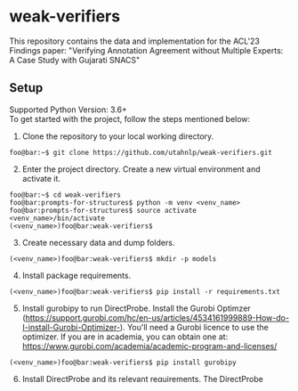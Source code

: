 # weak-verifiers
This repository contains the data and implementation for the ACL'23 Findings paper: "Verifying Annotation Agreement without Multiple Experts: A Case Study with Gujarati SNACS" 

## Setup 
Supported Python Version: 3.6+<br>
To get started with the project, follow the steps mentioned below:
1. Clone the repository to your local working directory.
  ```console
  foo@bar:~$ git clone https://github.com/utahnlp/weak-verifiers.git
  ```
2. Enter the project directory. Create a new virtual environment and activate it.
  ```console
  foo@bar:~$ cd weak-verifiers
  foo@bar:prompts-for-structures$ python -m venv <venv_name>
  foo@bar:prompts-for-structures$ source activate <venv_name>/bin/activate
  (<venv_name>)foo@bar:weak-verifiers$
  ```
3. Create necessary data and dump folders.
  ```console
  (<venv_name>)foo@bar:weak-verifiers$ mkdir -p models
  ```
4. Install package requirements.
  ```console
  (<venv_name>)foo@bar:weak-verifiers$ pip install -r requirements.txt
  ```
5. Install gurobipy to run DirectProbe. Install the Gurobi Optimzer (https://support.gurobi.com/hc/en-us/articles/4534161999889-How-do-I-install-Gurobi-Optimizer-). You'll need a Gurobi licence to use the optimizer. If you are in academia, you can obtain one at: https://www.gurobi.com/academia/academic-program-and-licenses/
  ```console
  (<venv_name>)foo@bar:weak-verifiers$ pip install gurobipy
  ```
6. Install [DirectProbe](https://github.com/utahnlp/DirectProbe/tree/main) and its relevant requirements. The DirectProbe project directory should reside the in the `scripts` folder.


## Gujarati SNACS Dataset
As a part of this paper, we contribute the first semantically annotated dataset in Gujarati which annotates adpositional and case supersenses according to the SNACS schema. Gujarati SNACS contains supersense annotations for all adpositions and case markers present in the freely available Gujarati translation by Dr. Sulbha Natraj of the popular childrens' book _Le Petit Prince_ (The Little Prince) by Antoine de Saint-Exupéry. The translation had to be digitized and is available under `data/nanakdo_rajkumar.txt`.

The annotated data is available under `data/annotated/` where it has been divided into chapter files. Please head on to `data/README.md` for details regarding the format.


 ## Citation
 Citation is to be updated soon.

 ## Contact
 Please open an issue if you find trouble running our codebase. <br>
 In case the issue is not acknowledged/addressed within a week, please email at maitrey.mehta@utah.edu
 
